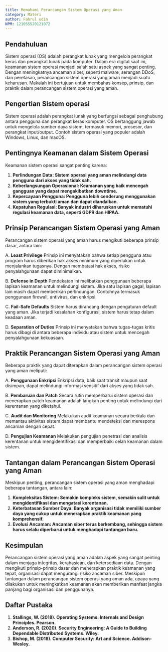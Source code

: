 ```yaml
---
title: Memahami Perancangan Sistem Operasi yang Aman
category: Materi
author: Fahrul udin
NPM: 121055520121072
---
```


## Pendahuluan

Sistem operasi (OS) adalah perangkat lunak yang mengelola perangkat keras dan perangkat lunak pada komputer. Dalam era digital saat ini, keamanan sistem operasi menjadi salah satu aspek yang sangat penting. Dengan meningkatnya ancaman siber, seperti malware, serangan DDoS, dan peretasan, perancangan sistem operasi yang aman menjadi suatu keharusan. Makalah ini bertujuan untuk membahas konsep, prinsip, dan praktik dalam perancangan sistem operasi yang aman.

## Pengertian Sistem operasi

Sistem operasi adalah perangkat lunak yang berfungsi sebagai penghubung antara pengguna dan perangkat keras komputer. OS bertanggung jawab untuk mengelola sumber daya sistem, termasuk memori, prosesor, dan perangkat input/output. Contoh sistem operasi yang populer adalah Windows, Linux, dan macOS.

## Pentingnya Keamanan dalam Sistem Operasi
Keamanan sistem operasi sangat penting karena:

1. **Perlindungan Data: Sistem operasi yang aman melindungi data pengguna dari akses yang tidak sah.**
2. **Keberlangsungan Operasional: Keamanan yang baik mencegah gangguan yang dapat mengakibatkan downtime.**
3. **Kepercayaan Pengguna: Pengguna lebih cenderung menggunakan sistem yang terbukti aman dan dapat diandalkan.**
4. **Kepatuhan Regulasi: Banyak industri diharuskan untuk mematuhi regulasi keamanan data, seperti GDPR dan HIPAA.**

## Prinsip Perancangan Sistem Operasi yang Aman
Perancangan sistem operasi yang aman harus mengikuti beberapa prinsip dasar, antara lain:

A. **Least Privilege**
   Prinsip ini menyatakan bahwa setiap pengguna atau program harus diberikan hak akses minimum yang diperlukan untuk menjalankan tugasnya. Dengan membatasi hak akses, risiko penyalahgunaan dapat diminimalkan.

B. **Defense in Depth**
   Pendekatan ini melibatkan penggunaan beberapa lapisan keamanan untuk melindungi sistem. Jika satu lapisan gagal, lapisan lain masih dapat memberikan perlindungan. Contohnya termasuk penggunaan firewall, antivirus, 
   dan enkripsi.

C. **Fail-Safe Defaults**
   Sistem harus dirancang dengan pengaturan default yang aman. Jika terjadi kesalahan konfigurasi, sistem harus tetap dalam keadaan aman.

D. **Separation of Duties**
   Prinsip ini menyatakan bahwa tugas-tugas kritis harus dibagi di antara beberapa individu atau sistem untuk mencegah penyalahgunaan kekuasaan.

## Praktik Perancangan Sistem Operasi yang Aman
Beberapa praktik yang dapat diterapkan dalam perancangan sistem operasi yang aman meliputi:

A. **Penggunaan Enkripsi**
   Enkripsi data, baik saat transit maupun saat disimpan, dapat melindungi informasi sensitif dari akses yang tidak sah.

B. **Pembaruan dan Patch**
   Secara rutin memperbarui sistem operasi dan menerapkan patch keamanan adalah langkah penting untuk melindungi dari kerentanan yang diketahui.

C. **Audit dan Monitoring**
   Melakukan audit keamanan secara berkala dan memantau aktivitas sistem dapat membantu mendeteksi dan merespons ancaman dengan cepat.

D. **Pengujian Keamanan**
   Melakukan pengujian penetrasi dan analisis kerentanan untuk mengidentifikasi dan memperbaiki celah keamanan dalam sistem.

## Tantangan dalam Perancangan Sistem Operasi yang Aman
Meskipun penting, perancangan sistem operasi yang aman menghadapi beberapa tantangan, antara lain:

1. **Kompleksitas Sistem: Semakin kompleks sistem, semakin sulit untuk mengidentifikasi dan mengatasi kerentanan.**
2. **Keterbatasan Sumber Daya: Banyak organisasi tidak memiliki sumber daya yang cukup untuk menerapkan praktik keamanan yang komprehensif.**
3. **Evolusi Ancaman: Ancaman siber terus berkembang, sehingga sistem harus selalu diperbarui untuk menghadapi tantangan baru.**

## Kesimpulan
Perancangan sistem operasi yang aman adalah aspek yang sangat penting dalam menjaga integritas, kerahasiaan, dan ketersediaan data. Dengan mengikuti prinsip-prinsip dasar dan menerapkan praktik keamanan yang tepat, organisasi dapat mengurangi risiko ancaman siber. Meskipun tantangan dalam perancangan sistem operasi yang aman ada, upaya yang dilakukan untuk meningkatkan keamanan akan memberikan manfaat jangka panjang bagi organisasi dan penggunanya.

## Daftar Pustaka

1. **Stallings, W. (2018). Operating Systems: Internals and Design Principles. Pearson.**
2. **Anderson, R. (2020). Security Engineering: A Guide to Building Dependable Distributed Systems. Wiley.**
3. **Bishop, M. (2018). Computer Security: Art and Science. Addison-Wesley.**
